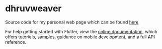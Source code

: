 # dhruvweaver

Source code for my personal web page which can be found [here](https://dhruvweaver.github.io).

For help getting started with Flutter, view the
[online documentation](https://flutter.dev/docs), which offers tutorials,
samples, guidance on mobile development, and a full API reference.
